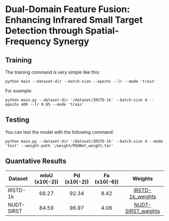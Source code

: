 # Dual-Domain Feature Fusion: Enhancing Infrared Small Target Detection through Spatial-Frequency Synergy

## Training
The training command is very simple like this:
```
python main --dataset-dir --batch-size --epochs --lr --mode 'train'
```

For example:
```
python main.py --dataset-dir '/dataset/IRSTD-1k' --batch-size 4 --epochs 400 --lr 0.05 --mode 'train'
```

## Testing
You can test the model with the following command:
```
python main.py --dataset-dir '/dataset/IRSTD-1k' --batch-size 4 --mode 'test' --weight-path '/weight/MSHNet_weight.tar'
```


## Quantative Results
| Dataset         | mIoU (x10(-2)) | Pd (x10(-2))|  Fa (x10(-6)) | Weights|
| ------------- |:-------------:|:-----:|:-----:|:-----:|
| IRSTD-1k | 68.27 | 92.34 | 8.42 | [IRSTD-1k_weights](https://drive.google.com/file/d/1Hg97nCqHJfqDIo0EbBYsGzbBGH_xfZoz/view?usp=drive_link) |
| NUDT-SIRST | 84.59 | 96.97 | 4.06 | [NUDT-SIRST_weights](https://drive.google.com/file/d/1xoW9j7RV4N75FOnPMeQe7cEKVw5IeU0z/view?usp=drive_link) |

